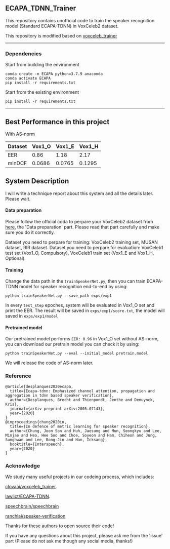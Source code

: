 ## ECAPA_TDNN_Trainer

This repository contains unofficial code to train the speaker recognition model (Standard ECAPA-TDNN) in VoxCeleb2 dataset.

This repository is modified based on [voxceleb_trainer](https://github.com/clovaai/voxceleb_trainer)

***

### Dependencies

Start from building the environment
```
conda create -n ECAPA python=3.7.9 anaconda
conda activate ECAPA
pip install -r requirements.txt
```

Start from the existing environment
```
pip install -r requirements.txt
```

***

## Best Performance in this project

With AS-norm

| Dataset |  Vox1_O  |  Vox1_E  |  Vox1_H  |
| ------- |  ------  |  ------  |  ------  |
|  EER    |   0.86   |  1.18    |  2.17    |
|  minDCF |  0.0686  | 0.0765   |  0.1295  |

## System Description

I will write a technique report about this system and all the details later. Please wait.

#### Data preparation

Please follow the official coda to perpare your VoxCeleb2 dataset from [here](https://github.com/clovaai/voxceleb_trainer), the 'Data preparation' part. Please read that part carefully and make sure you do it correctly.

Dataset you need to perpare for training: VoxCeleb2 training set, MUSAN dataset, RIR dataset.
Dataset you need to perpare for evaluation: VoxCeleb1 test set (Vox1_O, Compulsory), VoxCeleb1 train set (Vox1_E and Vox1_H, Optional).

#### Training

Change the data path in the `trainSpeakerNet.py`, then you can train ECAPA-TDNN model for speaker recognition end-to-end by using:

```
python trainSpeakerNet.py --save_path exps/exp1 
```

In every `test_step` epoches, system will be evaluated in Vox1_O set and print the EER. The result will be saved in `exps/exp1/score.txt`, the model will saved in `exps/exp1/model`

#### Pretrained model

Our pretrained model performs `EER: 0.96` in Vox1_O set without AS-norm, you can download our pretrain model you can check it by using: 
```
python trainSpeakerNet.py --eval --initial_model pretrain.model
```

We will release the code of AS-norm later.


### Reference

```
@article{desplanques2020ecapa,
  title={Ecapa-tdnn: Emphasized channel attention, propagation and aggregation in tdnn based speaker verification},
  author={Desplanques, Brecht and Thienpondt, Jenthe and Demuynck, Kris},
  journal={arXiv preprint arXiv:2005.07143},
  year={2020}
}
@inproceedings{chung2020in,
  title={In defence of metric learning for speaker recognition},
  author={Chung, Joon Son and Huh, Jaesung and Mun, Seongkyu and Lee, Minjae and Heo, Hee Soo and Choe, Soyeon and Ham, Chiheon and Jung, Sunghwan and Lee, Bong-Jin and Han, Icksang},
  booktitle={Interspeech},
  year={2020}
}
```

### Acknowledge

We study many useful projects in our codeing process, which includes:

[clovaai/voxceleb_trainer](https://github.com/clovaai/voxceleb_trainer).

[lawlict/ECAPA-TDNN](https://github.com/lawlict/ECAPA-TDNN/blob/master/ecapa_tdnn.py).

[speechbrain/speechbrain](https://github.com/speechbrain/speechbrain/blob/96077e9a1afff89d3f5ff47cab4bca0202770e4f/speechbrain/lobes/models/ECAPA_TDNN.py)

[ranchlai/speaker-verification](https://github.com/ranchlai/speaker-verification)

Thanks for these authors to open source their code!

If you have any questions about this project, please ask me from the 'issue' part (Please do not ask me though any social media, thanks!)